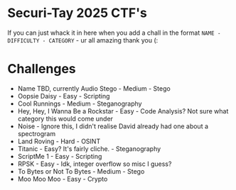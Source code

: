 # Securi-Tay 2025 CTF's
If you can just whack it in here when you add a chall in the format `NAME - DIFFICULTY - CATEGORY` - ur all amazing thank you (:
# Challenges
- Name TBD, currently Audio Stego - Medium - Stego
- Oopsie Daisy - Easy - Scripting
- Cool Runnings - Medium - Steganography
- Hey, Hey, I Wanna Be a Rockstar - Easy - Code Analysis? Not sure what category this would come under
- Noise - Ignore this, I didn't realise David already had one about a spectrogram 
- Land Roving - Hard - OSINT
- Titanic - Easy? It's fairly cliche. - Steganography
- ScriptMe 1 - Easy - Scripting 
- RPSK - Easy - Idk, integer overflow so misc I guess?
- To Bytes or Not To Bytes - Medium - Stego
- Moo Moo Moo - Easy - Crypto

